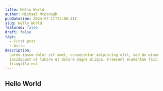 ```yaml
---
title: Hello World
author: Michael McDonagh
pubDatetime: 2024-07-11T22:06:31Z
slug: Hello World
featured: false
draft: false
tags:
  - First post
  - Astro
description:
  Lorem ipsum dolor sit amet, consectetur adipiscing elit, sed do eiusmod tempor
  incididunt ut labore et dolore magna aliqua. Praesent elementum facilisis leo vel
  fringilla est
---
```


## Hello World

